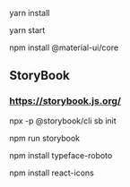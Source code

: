 

yarn install

yarn start


npm install @material-ui/core


## StoryBook
### https://storybook.js.org/

npx -p @storybook/cli sb init

npm run storybook

npm install typeface-roboto

npm install react-icons